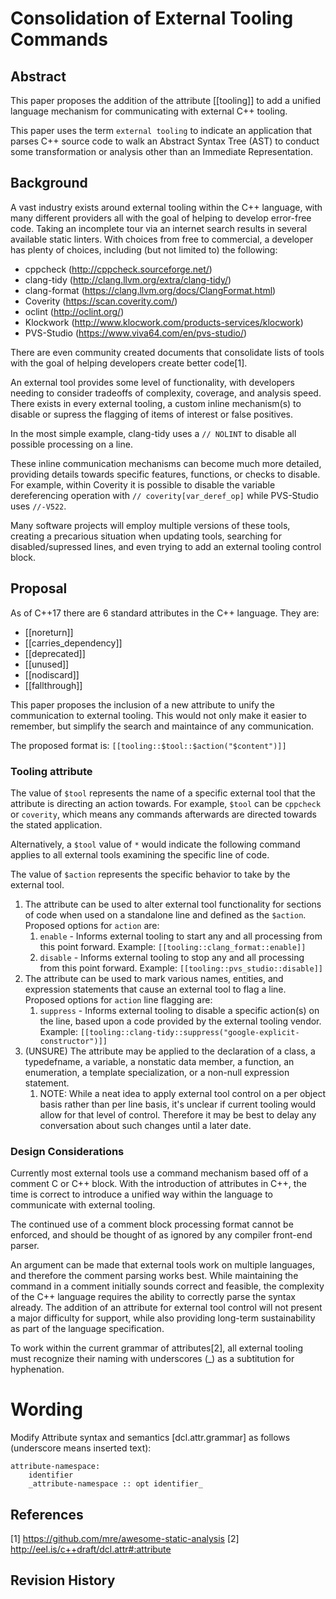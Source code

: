 # Consolidation of External Tooling Commands

## Abstract 

This paper proposes the addition of the attribute [[tooling]] to add a unified language mechanism for communicating with external C++ tooling.

This paper uses the term `external tooling` to indicate an application that
parses C++ source code to walk an Abstract Syntax Tree (AST) to conduct some
transformation or analysis other than an Immediate Representation.

## Background

A vast industry exists around external tooling within the C++ language, with
many different providers all with the goal of helping to develop error-free
code.  Taking an incomplete tour via an internet search results
in several available static linters.  With choices from free to commercial,
a developer has plenty of choices, including (but not limited to) the following:

- cppcheck (http://cppcheck.sourceforge.net/)
- clang-tidy (http://clang.llvm.org/extra/clang-tidy/)
- clang-format (https://clang.llvm.org/docs/ClangFormat.html)
- Coverity (https://scan.coverity.com/)
- oclint (http://oclint.org/)
- Klockwork (http://www.klocwork.com/products-services/klocwork)
- PVS-Studio (https://www.viva64.com/en/pvs-studio/)

There are even community created documents that consolidate lists of tools with
the goal of helping developers create better code[1].

An external tool provides some level of functionality, with developers needing to
consider tradeoffs of complexity, coverage, and analysis speed.  There exists in
every external tooling, a custom inline mechanism(s) to disable or supress the
flagging of items of interest or false positives. 

In the most simple example, clang-tidy uses a `// NOLINT` to disable all 
possible processing on a line.

These inline communication mechanisms can become much more detailed, providing
details towards specific features, functions, or checks to disable. For example,
within Coverity it is possible to disable the variable dereferencing
operation with `// coverity[var_deref_op]` while PVS-Studio uses `//-V522`.

Many software projects will employ multiple versions of these tools, creating a
precarious situation when updating tools, searching for disabled/supressed lines,
and even trying to add an external tooling control block.


## Proposal

As of C++17 there are 6 standard attributes in the C++ language.  They are:
  - [[noreturn]]
  - [[carries_dependency]]
  - [[deprecated]]
  - [[unused]]
  - [[nodiscard]]
  - [[fallthrough]]

This paper proposes the inclusion of a new attribute to unify the communication
to external tooling.  This would not only make it easier to remember, but
simplify the search and maintaince of any communication.

The proposed format is:
    ```
    [[tooling::$tool::$action("$content")]]
    ```


### Tooling attribute

The value of `$tool` represents the name of a specific external tool that the
attribute is directing an action towards.  For example, `$tool` can be
`cppcheck` or `coverity`, which means any commands afterwards are directed
towards the stated application.

Alternatively, a `$tool` value of `*` would indicate the following command
applies to all external tools examining the specific line of code.

The value of `$action` represents the specific behavior to take by the
external tool.

1. The attribute can be used to alter external tool functionality for
    sections of code when used on a standalone line and defined as the
     `$action`.  Proposed options for `action` are:
    1. `enable` - Informs external tooling to start any and all processing from
       this point forward.  Example: `[[tooling::clang_format::enable]]`
    1. `disable` - Informs external tooling to stop any and all processing from
       this point forward.  Example: `[[tooling::pvs_studio::disable]]`
1. The attribute can be used to mark various names, entities, and
        expression statements that cause an external tool to flag a line.
        Proposed options for `action` line flagging are:
    1. `suppress` - Informs external tooling to disable a specific action(s) on
       the line, based upon a code provided by the external tooling vendor.
       Example: `[[tooling::clang-tidy::suppress("google-explicit-constructor")]]`
1. (UNSURE) The attribute may be applied to the declaration of a class, a
        typedef­name, a variable, a non­static data member, a function, an
        enumeration, a template specialization, or a non­-null expression
        statement.
    1. NOTE: While a neat idea to apply external tool control on a per object
       basis rather than per line basis, it's unclear if current tooling
       would allow for that level of control.  Therefore it may be best to
       delay any conversation about such changes until a later date.


### Design Considerations

Currently most external tools use a command mechanism based off of a comment
C or C++ block.  With the introduction of attributes in C++, the time is
correct to introduce a unified way within the language to communicate with
external tooling.

The continued use of a comment block processing format cannot be enforced,
and should be thought of as ignored by any compiler front-end parser.

An argument can be made that external tools work on multiple languages, and
therefore the comment parsing works best.  While maintaining the command in a
comment initially sounds correct and feasible, the complexity of the C++
language requires the ability to correctly parse the syntax already.  The
addition of an attribute for external tool control will not present a major
difficulty for support, while also providing long-term sustainability as
part of the language specification.

To work within the current grammar of attributes[2], all external tooling must
recognize their naming with underscores (_) as a subtitution for hyphenation.

# Wording

Modify Attribute syntax and semantics [dcl.attr.grammar] as follows
(underscore means inserted text):

    attribute-namespace:
        identifier
        _attribute-namespace :: opt identifier_

## References

[1] https://github.com/mre/awesome-static-analysis
[2] http://eel.is/c++draft/dcl.attr#:attribute

## Revision History 
